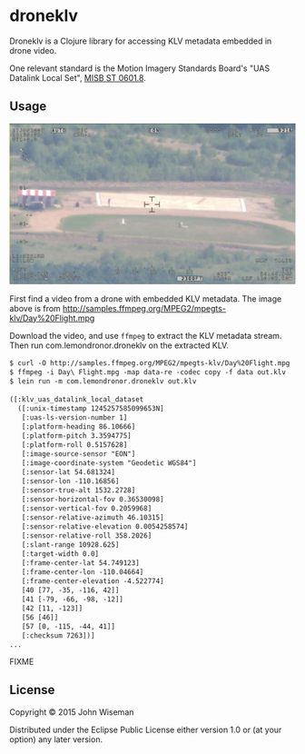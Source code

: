 # droneklv

Droneklv is a Clojure library for accessing KLV metadata embedded in
drone video.

One relevant standard is the Motion Imagery Standards Board's "UAS
Datalink Local Set",
[MISB ST 0601.8](http://www.gwg.nga.mil/misb/docs/standards/ST0601.8.pdf).


## Usage

![Drone video with KLV](/images/drone-klv-still.jpg?raw=true "Drone video with KLV")

First find a video from a drone with embedded KLV metadata. The image
above is from
http://samples.ffmpeg.org/MPEG2/mpegts-klv/Day%20Flight.mpg

Download the video, and use `ffmpeg` to extract the KLV metadata
stream. Then run com.lemondronor.droneklv on the extracted KLV.

```
$ curl -O http://samples.ffmpeg.org/MPEG2/mpegts-klv/Day%20Flight.mpg
$ ffmpeg -i Day\ Flight.mpg -map data-re -codec copy -f data out.klv
$ lein run -m com.lemondronor.droneklv out.klv

([:klv_uas_datalink_local_dataset
  ([:unix-timestamp 1245257585099653N]
   [:uas-ls-version-number 1]
   [:platform-heading 86.10666]
   [:platform-pitch 3.3594775]
   [:platform-roll 0.5157628]
   [:image-source-sensor "EON"]
   [:image-coordinate-system "Geodetic WGS84"]
   [:sensor-lat 54.681324]
   [:sensor-lon -110.16856]
   [:sensor-true-alt 1532.2728]
   [:sensor-horizontal-fov 0.36530098]
   [:sensor-vertical-fov 0.2059968]
   [:sensor-relative-azimuth 46.10315]
   [:sensor-relative-elevation 0.0054258574]
   [:sensor-relative-roll 358.2026]
   [:slant-range 10928.625]
   [:target-width 0.0]
   [:frame-center-lat 54.749123]
   [:frame-center-lon -110.04664]
   [:frame-center-elevation -4.522774]
   [40 [77, -35, -116, 42]]
   [41 [-79, -66, -98, -12]]
   [42 [11, -123]]
   [56 [46]]
   [57 [0, -115, -44, 41]]
   [:checksum 7263])]
...
```

FIXME

## License

Copyright © 2015 John Wiseman

Distributed under the Eclipse Public License either version 1.0 or (at
your option) any later version.
